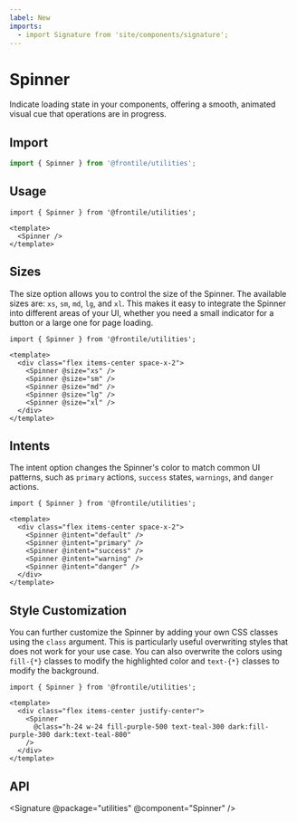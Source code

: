 ```yaml
---
label: New
imports:
  - import Signature from 'site/components/signature';
---
```

# Spinner

Indicate loading state in your components, offering a smooth, animated visual cue that operations are in progress.

## Import 
```js
import { Spinner } from '@frontile/utilities';
```

## Usage

```gts preview
import { Spinner } from '@frontile/utilities';

<template>
  <Spinner />
</template>
```

## Sizes

The size option allows you to control the size of the Spinner. The available sizes 
are: `xs`, `sm`, `md`, `lg`, and `xl`. This makes it easy to integrate the 
Spinner into different areas of your UI, whether you need a small indicator for 
a button or a large one for page loading.

```gts preview
import { Spinner } from '@frontile/utilities';

<template>
  <div class="flex items-center space-x-2">
    <Spinner @size="xs" />
    <Spinner @size="sm" />
    <Spinner @size="md" />
    <Spinner @size="lg" />
    <Spinner @size="xl" />
  </div>
</template>
```
## Intents

The intent option changes the Spinner's color to match common UI patterns, such 
as `primary` actions, `success` states, `warnings`, and `danger` actions.

```gts preview
import { Spinner } from '@frontile/utilities';

<template>
  <div class="flex items-center space-x-2">
    <Spinner @intent="default" />
    <Spinner @intent="primary" />
    <Spinner @intent="success" />
    <Spinner @intent="warning" />
    <Spinner @intent="danger" />
  </div>
</template>
```

## Style Customization

You can further customize the Spinner by adding your own CSS classes using the 
`class` argument. This is particularly useful overwriting styles that does not 
work for your use case. You can also overwrite the colors using 
`fill-{*}` classes to modify the highlighted color and `text-{*}` classes to 
modify the background.

```gts preview
import { Spinner } from '@frontile/utilities';

<template>
  <div class="flex items-center justify-center">
    <Spinner 
      @class="h-24 w-24 fill-purple-500 text-teal-300 dark:fill-purple-300 dark:text-teal-800"
    />
  </div>
</template>
```

## API

<Signature @package="utilities" @component="Spinner" />
